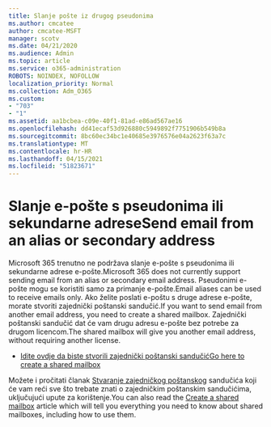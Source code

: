 ```yaml
---
title: Slanje pošte iz drugog pseudonima
ms.author: cmcatee
author: cmcatee-MSFT
manager: scotv
ms.date: 04/21/2020
ms.audience: Admin
ms.topic: article
ms.service: o365-administration
ROBOTS: NOINDEX, NOFOLLOW
localization_priority: Normal
ms.collection: Adm_O365
ms.custom:
- "703"
- "1"
ms.assetid: aa1bcbea-c09e-40f1-81ad-e86ad567ae16
ms.openlocfilehash: dd41ecaf53d926880c5949892f7751906b549b8a
ms.sourcegitcommit: 8bc60ec34bc1e40685e3976576e04a2623f63a7c
ms.translationtype: MT
ms.contentlocale: hr-HR
ms.lasthandoff: 04/15/2021
ms.locfileid: "51823671"
---
```

# <a name="send-email-from-an-alias-or-secondary-address"></a><span data-ttu-id="97ec8-102">Slanje e-pošte s pseudonima ili sekundarne adrese</span><span class="sxs-lookup"><span data-stu-id="97ec8-102">Send email from an alias or secondary address</span></span>

<span data-ttu-id="97ec8-103">Microsoft 365 trenutno ne podržava slanje e-pošte s pseudonima ili sekundarne adrese e-pošte.</span><span class="sxs-lookup"><span data-stu-id="97ec8-103">Microsoft 365 does not currently support sending email from an alias or secondary email address.</span></span> <span data-ttu-id="97ec8-104">Pseudonimi e-pošte mogu se koristiti samo za primanje e-pošte.</span><span class="sxs-lookup"><span data-stu-id="97ec8-104">Email aliases can be used to receive emails only.</span></span> <span data-ttu-id="97ec8-105">Ako želite poslati e-poštu s druge adrese e-pošte, morate stvoriti zajednički poštanski sandučić.</span><span class="sxs-lookup"><span data-stu-id="97ec8-105">If you want to send email from another email address, you need to create a shared mailbox.</span></span> <span data-ttu-id="97ec8-106">Zajednički poštanski sandučić dat će vam drugu adresu e-pošte bez potrebe za drugom licencom.</span><span class="sxs-lookup"><span data-stu-id="97ec8-106">The shared mailbox will give you another email address, without requiring another license.</span></span>
  
- [<span data-ttu-id="97ec8-107">Idite ovdje da biste stvorili zajednički poštanski sandučić</span><span class="sxs-lookup"><span data-stu-id="97ec8-107">Go here to create a shared mailbox</span></span>](https://portal.office.com/AdminPortal/Home#/AssistedGuide/addemailoptions)

<span data-ttu-id="97ec8-108">Možete i pročitati članak [Stvaranje zajedničkog poštanskog](https://docs.microsoft.com/microsoft-365/admin/email/create-a-shared-mailbox) sandučića koji će vam reći sve što trebate znati o zajedničkim poštanskim sandučićima, uključujući upute za korištenje.</span><span class="sxs-lookup"><span data-stu-id="97ec8-108">You can also read the [Create a shared mailbox](https://docs.microsoft.com/microsoft-365/admin/email/create-a-shared-mailbox) article which will tell you everything you need to know about shared mailboxes, including how to use them.</span></span>